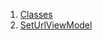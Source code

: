 1.  [Classes](view_model_pre_auth_view_models_set_url_view_model/#classes)
2.  [SetUrlViewModel](view_model_pre_auth_view_models_set_url_view_model/SetUrlViewModel-class.html)
